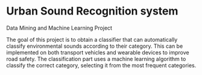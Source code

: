 # Urban Sound Recognition system

Data Mining and Machine Learning Project

The goal of this project is to obtain a classifier that can automatically classify environmental sounds according to their category.
This can be implemented on both transport vehicles and wearable devices to improve road safety.
The classification part uses a machine learning algorithm to classify the correct category, selecting it from the most frequent categories.
